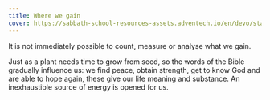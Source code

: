 ```yaml
---
title: Where we gain
cover: https://sabbath-school-resources-assets.adventech.io/en/devo/start-into-life/01-the-book-for-the-now-generation/MmP1655822747973.jpg
---
```


It is not immediately possible to count, measure or analyse what we gain.

Just as a plant needs time to grow from seed, so the words of the Bible gradually influence us: we find peace, obtain strength, get to know God and are able to hope again, these give our life meaning and substance. An inexhaustible source of energy is opened for us.